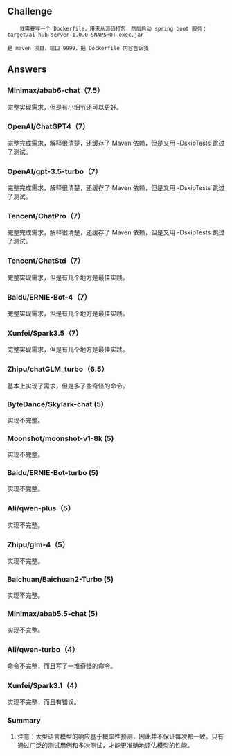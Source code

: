 ## Challenge

```shell
	我需要写一个 Dockerfile，用来从源码打包，然后启动 spring boot 服务：target/ai-hub-server-1.0.0-SNAPSHOT-exec.jar

是 maven 项目，端口 9999，把 Dockerfile 内容告诉我
```

## Answers

### Minimax/abab6-chat（7.5）
完整实现需求，但是有小细节还可以更好。

### OpenAI/ChatGPT4（7）
完整完成需求，解释很清楚，还缓存了 Maven 依赖，但是又用 -DskipTests 跳过了测试。

### OpenAI/gpt-3.5-turbo（7）
完整完成需求，解释很清楚，还缓存了 Maven 依赖，但是又用 -DskipTests 跳过了测试。

### Tencent/ChatPro（7）
完整完成需求，解释很清楚，还缓存了 Maven 依赖，但是又用 -DskipTests 跳过了测试。

### Tencent/ChatStd（7）
完整实现需求，但是有几个地方是最佳实践。

### Baidu/ERNIE-Bot-4（7）
完整实现需求，但是有几个地方是最佳实践。

### Xunfei/Spark3.5（7）
完整实现需求，但是有几个地方是最佳实践。

### Zhipu/chatGLM_turbo（6.5）
基本上实现了需求，但是多了些奇怪的命令。

### ByteDance/Skylark-chat (5)
实现不完整。

### Moonshot/moonshot-v1-8k (5)
实现不完整。

### Baidu/ERNIE-Bot-turbo (5)
实现不完整。

### Ali/qwen-plus（5）
实现不完整。

### Zhipu/glm-4（5）
实现不完整。

### Baichuan/Baichuan2-Turbo (5)
实现不完整。

### Minimax/abab5.5-chat (5)
实现不完整。

### Ali/qwen-turbo（4）
命令不完整，而且写了一堆奇怪的命令。

### Xunfei/Spark3.1（4）
实现不完整，而且有错误。

### Summary
1. 注意：大型语言模型的响应基于概率性预测，因此并不保证每次都一致。只有通过广泛的测试用例和多次测试，才能更准确地评估模型的性能。

